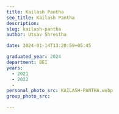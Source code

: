 ```yaml
---
title: Kailash Pantha
seo_title: Kailash Pantha
description: 
slug: kailash-pantha
author: Utsav Shrestha

date: 2024-01-14T13:20:59+05:45

graduated_year: 2024
department: BEI
years:
  - 2021
  - 2022
  - 
personal_photo_src: KAILASH-PANTHA.webp
group_photo_src: 

---
```


